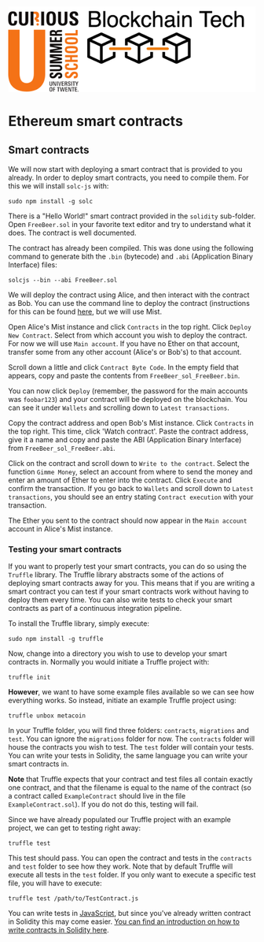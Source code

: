 ![BC Tech logo](images/bctech-logo.png)
# Ethereum smart contracts

## Smart contracts

We will now start with deploying a smart contract that is provided to you already. In order to deploy smart contracts, you need to compile them. For this we will install `solc-js` with:

```
sudo npm install -g solc
```

There is a "Hello World!" smart contract provided in the `solidity` sub-folder. Open `FreeBeer.sol` in your favorite text editor and try to understand what it does. The contract is well documented.

The contract has already been compiled. This was done using the following command to generate bith the `.bin` (bytecode) and `.abi` (Application Binary Interface) files:

```
solcjs --bin --abi FreeBeer.sol
```

We will deploy the contract using Alice, and then interact with the contract as Bob. You can use the command line to deploy the contract (instructions for this can be found [here](https://github.com/hidde-jan/eth-private-net#deploying-and-running-smart-contracts), but we will use Mist.

Open Alice's Mist instance and click `Contracts` in the top right. Click `Deploy New Contract`. Select from which account you wish to deploy the contract. For now we will use `Main account`. If you have no Ether on that account, transfer some from any other account (Alice's or Bob's) to that account.

Scroll down a little and click `Contract Byte Code`. In the empty field that appears, copy and paste the contents from `FreeBeer_sol_FreeBeer.bin`.

You can now click `Deploy` (remember, the password for the main accounts was `foobar123`) and your contract will be deployed on the blockchain. You can see it under `Wallets` and scrolling down to `Latest transactions`.

Copy the contract address and open Bob's Mist instance. Click `Contracts` in the top right. This time, click 'Watch contract'. Paste the contract address, give it a name and copy and paste the ABI (Application Binary Interface) from `FreeBeer_sol_FreeBeer.abi`.

Click on the contract and scroll down to `Write to the contract`. Select the function `Gimme Money`, select an account from where to send the money and enter an amount of Ether to enter into the contract. Click `Execute` and confirm the transaction. If you go back to `Wallets` and scroll down to `Latest transactions`, you should see an entry stating `Contract execution` with your transaction.

The Ether you sent to the contract should now appear in the `Main account` account in Alice's Mist instance.

### Testing your smart contracts

If you want to properly test your smart contracts, you can do so using the `Truffle` library. The Truffle library abstracts some of the actions of deploying smart contracts away for you. This means that if you are writing a smart contract you can test if your smart contracts work without having to deploy them every time. You can also write tests to check your smart contracts as part of a continuous integration pipeline.

To install the Truffle library, simply execute:

```
sudo npm install -g truffle
```

Now, change into a directory you wish to use to develop your smart contracts in. Normally you would initiate a Truffle project with:

```
truffle init
```

**However**, we want to have some example files available so we can see how everything works. So instead, initiate an example Truffle project using:

```
truffle unbox metacoin
```

In your Truffle folder, you will find three folders: `contracts`, `migrations` and `test`. You can ignore the `migrations` folder for now. The `contracts` folder will house the contracts you wish to test. The `test` folder will contain your tests. You can write your tests in Solidity, the same language you can write your smart contracts in.

**Note** that Truffle expects that your contract and test files all contain exactly one contract, and that the filename is equal to the name of the contract (so a contract called `ExampleContract` should live in the file `ExampleContract.sol`). If you do not do this, testing will fail.

Since we have already populated our Truffle project with an example project, we can get to testing right away:

```
truffle test
```

This test should pass. You can open the contract and tests in the `contracts` and `test` folder to see how they work. Note that by default Truffle will execute all tests in the `test` folder. If you only want to execute a specific test file, you will have to execute:

```
truffle test /path/to/TestContract.js
```

You can write tests in [JavaScript](https://truffleframework.com/docs/getting_started/javascript-tests), but since you've already written contract in Solidity this may come easier. [You can find an introduction on how to write contracts in Solidity here](https://truffleframework.com/docs/getting_started/solidity-tests).


